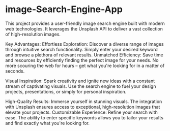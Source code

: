# image-Search-Engine-App
This project provides a user-friendly image search engine built with modern web technologies. It leverages the Unsplash API to deliver a vast collection of high-resolution images.

Key Advantages:
Effortless Exploration: Discover a diverse range of images through intuitive search functionality. Simply enter your desired keyword and browse a plethora of relevant results.
Unmatched Efficiency: Save time and resources by efficiently finding the perfect image for your needs. No more scouring the web for hours – get what you're looking for in a matter of seconds.

Visual Inspiration: Spark creativity and ignite new ideas with a constant stream of captivating visuals. Use the search engine to fuel your design projects, presentations, or simply for personal inspiration.

High-Quality Results: Immerse yourself in stunning visuals. The integration with Unsplash ensures access to exceptional, high-resolution images that elevate your projects.
Customizable Experience: Refine your search with ease. The ability to enter specific keywords allows you to tailor your results and find exactly what you're looking for.
